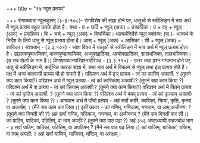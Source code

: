 +++
title = "९४ ण्वुल् प्रत्यय"

+++
रोगाख्यायां ण्वुल्बहुलम् (३-३-१०८)- रोगविशेष की संज्ञा होने पर, धातुओं से स्त्रीलिङ्ग में भाव अर्थ में ण्वुल् प्रत्यय बहुल करके होता है। यथा - प्र + छर्दि + ण्वुल् (अक) = प्रच्छर्दिका। प्र + वह् + ण्वुल् (अक) = प्रवाहिका। वि + चर्च् + ण्वुल् (अक) = विचर्चिका।
धात्वर्थनिर्देशे ण्वुल वक्तव्य: (वा.)- धात्वर्थ के निर्देश के लिये धातु से ण्वुल् प्रत्यय होता है। आस् + ण्वुल् (अक) = आसिका। शी + ण्वुल् (अक) = शायिका।
संज्ञायाम् - (३.३.१०९) - संज्ञा विषय में धातुओं से स्त्रीलिङ्ग में भाव अर्थ में ण्वुल् प्रत्यय होता है। उद्दालकपुष्पभजिका, वारणपुष्पप्रचायिका, अभ्यूषखादिका, आचोषखादिका, शालभजिका, तालभञ्जिका। (य सब खेलों के नाम हैं।)
विभाषाख्यानपरिप्रश्नयोरिञ्च - (३.३.११०) - उत्तर तथा प्रश्न गम्यमान होने पर, धातु से स्त्रीलिङ्ग में, कर्तृभिन्न कारक संज्ञा में, तथा भाव अर्थ में विकल्प से ण्वुल् तथा इञ् प्रत्यय होते हैं। पक्ष में अन्य भाववाची प्रत्यय भी हो सकते हैं।
परिप्रश्न अर्थ में इञ् प्रत्यय - त्वं कां कारिम् अकार्षी: ? (तुमने क्या काम
किया?)
परिप्रश्न अर्थ में ण्वुल् प्रत्यय - त्वं कां कारिकाम् अकार्षी:? (तुमने क्या काम किया ?)
परिप्रश्न अर्थ में श प्रत्यय - त्वं कां क्रियाम् अकार्षी:? (तुमने क्या काम किया?)
परिप्रश्न अर्थ में क्तिन् प्रत्यय - त्वं कां कृतिम् अकार्षी: ? (तुमने क्या काम किया ?)
परिप्रश्न अर्थ में क्यप् प्रत्यय - त्वं कां कृत्याम् अकार्षीः ? (तुमने क्या काम किया ?)।
आख्यान अर्थ में पाँचों प्रत्यय - अहं सर्वां कारिं, कारिकां, क्रियां, कृति, कृत्यां वा अकार्षम् । (मैंने सब काम कर लिया।)
इसी प्रकार - कां गणिम्, गणिकाम्, गणनाम्, वा त्वम् अजीगण: ? (तुमने क्या गिनती की ?) अहं सर्वां गणिम्, गणिकाम्, गणनाम्, वा अजीगणम् ? (मैंने सब गिनती
कर ली।)
कां पाठिम्, पाठिकां, पठितिम्, वा त्वम् अपठी:? (तुमने क्या पाठ पढ़ा ?) अहं
३५६
अष्टाध्यायी सहजबोध भाग - ३
सर्वां पाठिम्, पाठिकां, पठितिम्, वा अपठिषम् ? (मैंने सब पाठ पढ़ लिया।)
कां याजिम्, याजिकां, यष्टिम्, वा त्वम् अयक्षी: ? अहं सर्वां याजिम्, याजिकां, यष्टिम्, वा अयक्षम्।